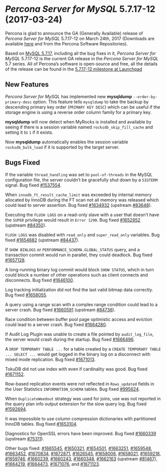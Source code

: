 # *Percona Server for MySQL* 5.7.17-12 (2017-03-24)

Percona is glad to announce the GA (Generally Available) release of *Percona Server for MySQL* 5.7.17-12 on March 24th, 2017 (Downloads are available [here](http://www.percona.com/downloads/Percona-Server-5.7/Percona-Server-5.7.17-12/)
and from the Percona Software Repositories).

Based on [MySQL 5.7.17](http://dev.mysql.com/doc/relnotes/mysql/5.7/en/news-5-7-17.html), including
all the bug fixes in it, *Percona Server for MySQL* 5.7.17-12 is the current GA release
in the *Percona Server for MySQL* 5.7 series. All of Percona’s software is open-source
and free, all the details of the release can be found in the [5.7.17-12
milestone at
Launchpad](https://launchpad.net/percona-server/+milestone/5.7.17-12)

## New Features

*Percona Server for MySQL* has implemented new **mysqldump**
`--order-by-primary-desc` option. This feature tells `mysqldump`
to take the backup by descending primary key order (`PRIMARY KEY DESC`)
which can be useful if the storage engine is using a reverse order column family
for a primary key.

**mysqldump** will now detect when MyRocks is installed and available
by seeing if there is a session variable named `rocksdb_skip_fill_cache`
and setting it to `1` if it exists.

Now **mysqldump** automatically enables the session variable `rocksdb_bulk_load` if it is supported by the target server.

## Bugs Fixed

If the variable `thread_handling` was set to `pool-of-threads` in
the MySQL configuration file, the server couldn’t be gracefully shut down by a
`SIGTERM` signal. Bug fixed [#1537554](https://bugs.launchpad.net/percona-server/+bug/1537554).

When `innodb_ft_result_cache_limit` was exceeded by internal memory
allocated by InnoDB during the FT scan not all memory was released which
could lead to server assertion. Bug fixed [#1634932](https://bugs.launchpad.net/percona-server/+bug/1634932) (upstream
[#83648](http://bugs.mysql.com/bug.php?id=83648)).

Executing the `FLUSH LOGS` on a read-only slave with a user that doesn’t
have the `SUPER` privilege would result in `Error 1290`. Bug fixed
[#1652852](https://bugs.launchpad.net/percona-server/+bug/1652852) (upstream [#84350](http://bugs.mysql.com/bug.php?id=84350)).

`FLUSH LOGS` was disabled with `read_only` and `super_read_only` variables. Bug fixed [#1654682](https://bugs.launchpad.net/percona-server/+bug/1654682) (upstream
[#84437](http://bugs.mysql.com/bug.php?id=84437)).

If `SHOW BINLOGS` or `PERFORMANCE_SCHEMA.GLOBAL_STATUS` query, and a
transaction commit would run in parallel, they could deadlock. Bug fixed
[#1657128](https://bugs.launchpad.net/percona-server/+bug/1657128).

A long-running binary log commit would block `SHOW STATUS`, which in turn
could block a number of other operations such as client connects and
disconnects. Bug fixed  [#1646100](https://bugs.launchpad.net/percona-server/+bug/1646100).

Log tracking initialization did not find the last valid bitmap data correctly. Bug
fixed [#1658055](https://bugs.launchpad.net/percona-server/+bug/1658055).

A query using a range scan with a complex range condition could lead to a server
crash. Bug fixed [#1660591](https://bugs.launchpad.net/percona-server/+bug/1660591) (upstream [#84736](http://bugs.mysql.com/bug.php?id=84736)).

Race condition between buffer pool page optimistic access and eviction could
lead to a server crash. Bug fixed [#1664280](https://bugs.launchpad.net/percona-server/+bug/1664280).

If Audit Log Plugin was unable to create a file pointed by `audit_log_file`, the server would crash during the startup. Bug fixed
[#1666496](https://bugs.launchpad.net/percona-server/+bug/1666496).

A `DROP TEMPORARY TABLE ...`  for a table created by a `CREATE TEMPORARY
TABLE ... SELECT ...` would get logged in the binary log on a disconnect
with mixed mode replication. Bug fixed [#1671013](https://bugs.launchpad.net/percona-server/+bug/1671013).

TokuDB did not use index with even if cardinality was good. Bug fixed
[#1671152](https://bugs.launchpad.net/percona-server/+bug/1671152).

Row-based replication events were not reflected in `Rows_updated` fields in
the User Statistics `INFORMATION_SCHEMA` tables. Bug fixed [#995624](https://bugs.launchpad.net/percona-server/+bug/995624).

When `DuplicateWeedout` strategy was used for joins, use was not reported in
the query plan info output extension for the slow query log. Bug fixed
[#1592694](https://bugs.launchpad.net/percona-server/+bug/1592694).

It was impossible to use column compression dictionaries with partitioned
InnoDB tables. Bug fixed [#1653104](https://bugs.launchpad.net/percona-server/+bug/1653104).

Diagnostics for OpenSSL errors have been improved. Bug fixed [#1660339](https://bugs.launchpad.net/percona-server/+bug/1660339)
(upstream [#75311](http://bugs.mysql.com/bug.php?id=75311)).

Other bugs fixed: [#1665545](https://bugs.launchpad.net/percona-server/+bug/1665545), [#1650321](https://bugs.launchpad.net/percona-server/+bug/1650321), [#1654501](https://bugs.launchpad.net/percona-server/+bug/1654501),
[#1663251](https://bugs.launchpad.net/percona-server/+bug/1663251), [#1659548](https://bugs.launchpad.net/percona-server/+bug/1659548), [#1663452](https://bugs.launchpad.net/percona-server/+bug/1663452), [#1670834](https://bugs.launchpad.net/percona-server/+bug/1670834), [#1672871](https://bugs.launchpad.net/percona-server/+bug/1672871),
[#1626545](https://bugs.launchpad.net/percona-server/+bug/1626545), [#1658006](https://bugs.launchpad.net/percona-server/+bug/1658006), [#1658021](https://bugs.launchpad.net/percona-server/+bug/1658021), [#1659218](https://bugs.launchpad.net/percona-server/+bug/1659218), [#1659746](https://bugs.launchpad.net/percona-server/+bug/1659746),
[#1660239](https://bugs.launchpad.net/percona-server/+bug/1660239), [#1660243](https://bugs.launchpad.net/percona-server/+bug/1660243), [#1660348](https://bugs.launchpad.net/percona-server/+bug/1660348), [#1662163](https://bugs.launchpad.net/percona-server/+bug/1662163) (upstream
[#81467](http://bugs.mysql.com/bug.php?id=81467)), [#1664219](https://bugs.launchpad.net/percona-server/+bug/1664219), [#1664473](https://bugs.launchpad.net/percona-server/+bug/1664473), [#1671076](https://bugs.launchpad.net/percona-server/+bug/1671076), and
[#1671123](https://bugs.launchpad.net/percona-server/+bug/1671123).
